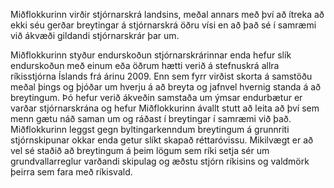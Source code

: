 Miðflokkurinn virðir stjórnarskrá landsins, meðal annars með því að ítreka að ekki séu gerðar breytingar á stjórnarskrá öðru vísi en að það sé í samræmi við ákvæði gildandi stjórnarskrár þar um.

Miðflokkurinn styður endurskoðun stjórnarskrárinnar enda hefur slík endurskoðun með einum eða öðrum hætti verið á stefnuskrá allra ríkisstjórna Íslands frá árinu 2009. Enn sem fyrr virðist skorta á samstöðu meðal þings og þjóðar um hverju á að breyta og jafnvel hvernig standa á að breytingum. Þó hefur verið ákveðin samstaða um ýmsar endurbætur er varðar stjórnarskrána og hefur Miðflokkurinn ávallt stutt að leita að því sem menn gætu náð saman um og ráðast í breytingar í samræmi við það. Miðflokkurinn leggst gegn byltingarkenndum breytingum á grunnriti stjórnskipunar okkar enda getur slíkt skapað réttaróvissu. Mikilvægt er að vel sé staðið að breytingum á þeim lögum sem ríki setja sér um grundvallarreglur varðandi skipulag og æðstu stjórn ríkisins og valdmörk þeirra sem fara með ríkisvald.
